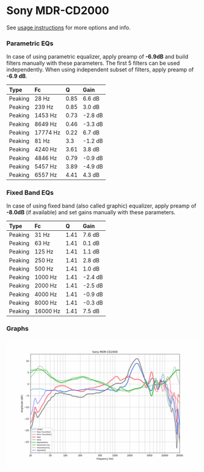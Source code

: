 # Sony MDR-CD2000
See [usage instructions](https://github.com/jaakkopasanen/AutoEq#usage) for more options and info.

### Parametric EQs
In case of using parametric equalizer, apply preamp of **-6.9dB** and build filters manually
with these parameters. The first 5 filters can be used independently.
When using independent subset of filters, apply preamp of **-6.9 dB**.

| Type    | Fc       |    Q | Gain    |
|:--------|:---------|:-----|:--------|
| Peaking | 28 Hz    | 0.85 | 6.6 dB  |
| Peaking | 239 Hz   | 0.85 | 3.0 dB  |
| Peaking | 1453 Hz  | 0.73 | -2.8 dB |
| Peaking | 8649 Hz  | 0.46 | -3.3 dB |
| Peaking | 17774 Hz | 0.22 | 6.7 dB  |
| Peaking | 81 Hz    | 3.3  | -1.2 dB |
| Peaking | 4240 Hz  | 3.61 | 3.8 dB  |
| Peaking | 4846 Hz  | 0.79 | -0.9 dB |
| Peaking | 5457 Hz  | 3.89 | -4.9 dB |
| Peaking | 6557 Hz  | 4.41 | 4.3 dB  |

### Fixed Band EQs
In case of using fixed band (also called graphic) equalizer, apply preamp of **-8.0dB**
(if available) and set gains manually with these parameters.

| Type    | Fc       |    Q | Gain    |
|:--------|:---------|:-----|:--------|
| Peaking | 31 Hz    | 1.41 | 7.6 dB  |
| Peaking | 63 Hz    | 1.41 | 0.1 dB  |
| Peaking | 125 Hz   | 1.41 | 1.1 dB  |
| Peaking | 250 Hz   | 1.41 | 2.8 dB  |
| Peaking | 500 Hz   | 1.41 | 1.0 dB  |
| Peaking | 1000 Hz  | 1.41 | -2.4 dB |
| Peaking | 2000 Hz  | 1.41 | -2.5 dB |
| Peaking | 4000 Hz  | 1.41 | -0.9 dB |
| Peaking | 8000 Hz  | 1.41 | -0.3 dB |
| Peaking | 16000 Hz | 1.41 | 7.5 dB  |

### Graphs
![](./Sony%20MDR-CD2000.png)